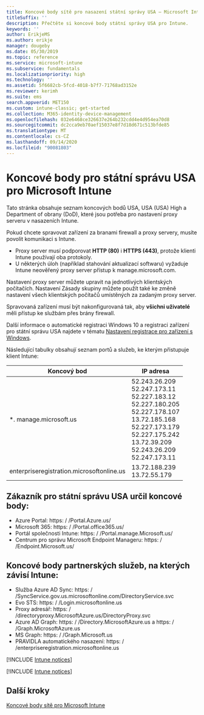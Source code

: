 ```yaml
---
title: Koncové body sítě pro nasazení státní správy USA – Microsoft Intune
titleSuffix: ''
description: Přečtěte si koncové body státní správy USA pro Intune.
keywords: ''
author: ErikjeMS
ms.author: erikje
manager: dougeby
ms.date: 05/30/2019
ms.topic: reference
ms.service: microsoft-intune
ms.subservice: fundamentals
ms.localizationpriority: high
ms.technology: ''
ms.assetid: 5f6682cb-5fcd-4018-b7f7-71768ad3152e
ms.reviewer: kerimh
ms.suite: ems
search.appverid: MET150
ms.custom: intune-classic; get-started
ms.collection: M365-identity-device-management
ms.openlocfilehash: 032e6468ce326637e264b232cdd4e4d954ea70d8
ms.sourcegitcommit: dc2cca9eb70aef15037e8f7d18d671c513bfde85
ms.translationtype: MT
ms.contentlocale: cs-CZ
ms.lasthandoff: 09/14/2020
ms.locfileid: "90081803"
---
```

# <a name="us-government-endpoints-for-microsoft-intune"></a>Koncové body pro státní správu USA pro Microsoft Intune

Tato stránka obsahuje seznam koncových bodů USA, USA (USA) High a Department of obrany (DoD), které jsou potřeba pro nastavení proxy serveru v nasazeních Intune.

Pokud chcete spravovat zařízení za branami firewall a proxy servery, musíte povolit komunikaci s Intune.

- Proxy server musí podporovat **HTTP (80)** i **HTTPS (443)**, protože klienti Intune používají oba protokoly.
- U některých úloh (například stahování aktualizací softwaru) vyžaduje Intune neověřený proxy server přístup k manage.microsoft.com.

Nastavení proxy server můžete upravit na jednotlivých klientských počítačích. Nastavení Zásady skupiny můžete použít také ke změně nastavení všech klientských počítačů umístěných za zadaným proxy server.

Spravovaná zařízení musí být nakonfigurovaná tak, aby **všichni uživatelé** měli přístup ke službám přes brány firewall.

Další informace o automatické registraci Windows 10 a registraci zařízení pro státní správu USA najdete v tématu [Nastavení registrace pro zařízení s Windows](../enrollment/windows-enroll.md#windows-10-auto-enrollment-and-device-registration).

Následující tabulky obsahují seznam portů a služeb, ke kterým přistupuje klient Intune:

|**Koncový bod**|**IP adresa**|
|---------------------|-----------|
|*. manage.microsoft.us | 52.243.26.209 <br> 52.247.173.11 <br> 52.227.183.12 <br>52.227.180.205 <br> 52.227.178.107 <br> 13.72.185.168 <br> 52.227.173.179 <br> 52.227.175.242 <br> 13.72.39.209 <br> 52.243.26.209 <br> 52.247.173.11 |
| enterpriseregistration.microsoftonline.us | 13.72.188.239 <br> 13.72.55.179 |

## <a name="us-government-customer-designated-endpoints"></a>Zákazník pro státní správu USA určil koncové body:
- Azure Portal: https: \/ /Portal.Azure.us/ 
- Microsoft 365: https: \/ /Portal.office365.us/ 
- Portál společnosti Intune: https: \/ /Portal.manage.Microsoft.us/ 
- Centrum pro správu Microsoft Endpoint Manageru: https: \/ /Endpoint.Microsoft.us/

## <a name="partner-service-endpoints-that-intune-depends-on"></a>Koncové body partnerských služeb, na kterých závisí Intune:
- Služba Azure AD Sync: https: \/ /SyncService.gov.us.microsoftonline.com/DirectoryService.svc
- Evo STS: https: \/ /Login.microsoftonline.us
- Proxy adresář: https: \/ /directoryproxy.MicrosoftAzure.us/DirectoryProxy.svc
- Azure AD Graph: https: \/ /Directory.MicrosoftAzure.us a https: \/ /Graph.MicrosoftAzure.us
- MS Graph: https: \/ /Graph.Microsoft.us
- PRAVIDLA automatického nasazení: https: \/ /enterpriseregistration.microsoftonline.us

[!INCLUDE [Intune notices](../includes/windows-push-notification-services.md)]

[!INCLUDE [Intune notices](../includes/apple-device-network-information.md)]

## <a name="next-steps"></a>Další kroky
[Koncové body sítě pro Microsoft Intune](intune-endpoints.md)

